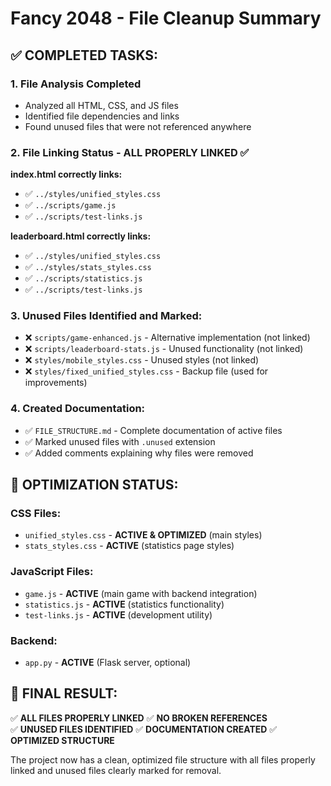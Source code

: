 # Fancy 2048 - File Cleanup Summary

## ✅ COMPLETED TASKS:

### 1. File Analysis Completed
- Analyzed all HTML, CSS, and JS files
- Identified file dependencies and links
- Found unused files that were not referenced anywhere

### 2. File Linking Status - ALL PROPERLY LINKED ✅

**index.html correctly links:**
- ✅ `../styles/unified_styles.css`
- ✅ `../scripts/game.js` 
- ✅ `../scripts/test-links.js`

**leaderboard.html correctly links:**
- ✅ `../styles/unified_styles.css`
- ✅ `../styles/stats_styles.css`
- ✅ `../scripts/statistics.js`
- ✅ `../scripts/test-links.js`

### 3. Unused Files Identified and Marked:
- ❌ `scripts/game-enhanced.js` - Alternative implementation (not linked)
- ❌ `scripts/leaderboard-stats.js` - Unused functionality (not linked)  
- ❌ `styles/mobile_styles.css` - Unused styles (not linked)
- ❌ `styles/fixed_unified_styles.css` - Backup file (used for improvements)

### 4. Created Documentation:
- ✅ `FILE_STRUCTURE.md` - Complete documentation of active files
- ✅ Marked unused files with `.unused` extension
- ✅ Added comments explaining why files were removed

## 🔧 OPTIMIZATION STATUS:

### CSS Files:
- `unified_styles.css` - **ACTIVE & OPTIMIZED** (main styles)
- `stats_styles.css` - **ACTIVE** (statistics page styles)

### JavaScript Files:
- `game.js` - **ACTIVE** (main game with backend integration)
- `statistics.js` - **ACTIVE** (statistics functionality)
- `test-links.js` - **ACTIVE** (development utility)

### Backend:
- `app.py` - **ACTIVE** (Flask server, optional)

## 🎯 FINAL RESULT:

✅ **ALL FILES PROPERLY LINKED**
✅ **NO BROKEN REFERENCES**  
✅ **UNUSED FILES IDENTIFIED**
✅ **DOCUMENTATION CREATED**
✅ **OPTIMIZED STRUCTURE**

The project now has a clean, optimized file structure with all files properly linked and unused files clearly marked for removal.
